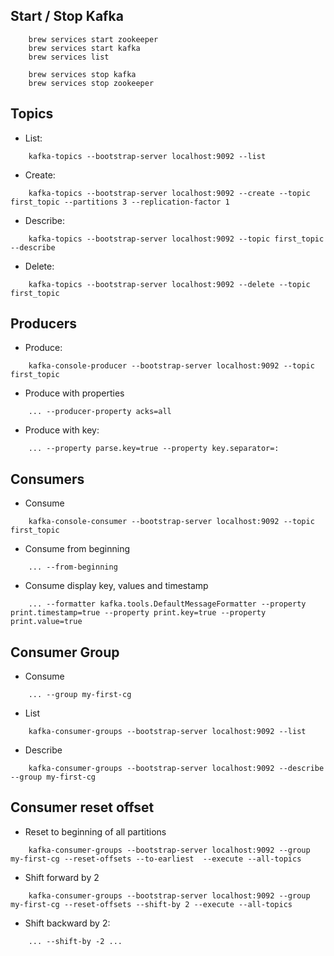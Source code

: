 ## Start / Stop Kafka
~~~shell
	brew services start zookeeper
	brew services start kafka
	brew services list

	brew services stop kafka
	brew services stop zookeeper
~~~


## Topics
* List:
~~~shell
    kafka-topics --bootstrap-server localhost:9092 --list
~~~

* Create: 
~~~shell
    kafka-topics --bootstrap-server localhost:9092 --create --topic first_topic --partitions 3 --replication-factor 1
~~~

* Describe: 
~~~shell
    kafka-topics --bootstrap-server localhost:9092 --topic first_topic --describe
~~~

* Delete: 
~~~shell
    kafka-topics --bootstrap-server localhost:9092 --delete --topic first_topic
~~~


## Producers
* Produce:
~~~shell
    kafka-console-producer --bootstrap-server localhost:9092 --topic first_topic 
~~~

* Produce with properties
~~~shell
    ... --producer-property acks=all
~~~

* Produce with key: 
~~~shell
    ... --property parse.key=true --property key.separator=:
~~~


## Consumers
* Consume
~~~shell
    kafka-console-consumer --bootstrap-server localhost:9092 --topic first_topic
~~~

* Consume from beginning
~~~shell
    ... --from-beginning
~~~

* Consume display key, values and timestamp
~~~shell
    ... --formatter kafka.tools.DefaultMessageFormatter --property print.timestamp=true --property print.key=true --property print.value=true
~~~

## Consumer Group
* Consume
~~~shell
    ... --group my-first-cg
~~~

* List
~~~shell
    kafka-consumer-groups --bootstrap-server localhost:9092 --list
~~~

* Describe
~~~shell
    kafka-consumer-groups --bootstrap-server localhost:9092 --describe --group my-first-cg
~~~

## Consumer reset offset
* Reset to beginning of all partitions
~~~shell
    kafka-consumer-groups --bootstrap-server localhost:9092 --group my-first-cg --reset-offsets --to-earliest  --execute --all-topics
~~~

* Shift forward by 2
~~~shell
    kafka-consumer-groups --bootstrap-server localhost:9092 --group my-first-cg --reset-offsets --shift-by 2 --execute --all-topics
~~~

* Shift backward by 2: 
~~~shell
    ... --shift-by -2 ...
~~~